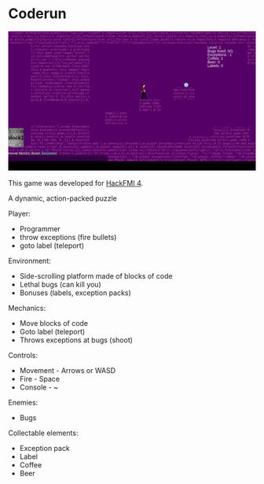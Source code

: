 # Coderun

![Screenshot](https://raw.githubusercontent.com/v--/coderun/master/app/assets/img/screenshot.png)

This game was developed for [HackFMI 4](http://hackfmi.com).

A dynamic, action-packed puzzle

Player:
* Programmer
 * throw exceptions (fire bullets)
 * goto label (teleport)

Environment:
* Side-scrolling platform made of blocks of code
* Lethal bugs (can kill you)
* Bonuses (labels, exception packs)

Mechanics:
* Move blocks of code
* Goto label (teleport)
* Throws exceptions at bugs (shoot)

Controls:
* Movement - Arrows or WASD
* Fire - Space
* Console - ~

Enemies:
* Bugs

Collectable elements:
* Exception pack
* Label
* Coffee
* Beer

